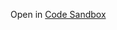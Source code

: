 
Open in [Code Sandbox](https://codesandbox.io/s/github/rebassjs/rebass/tree/master/examples/sandbox)
